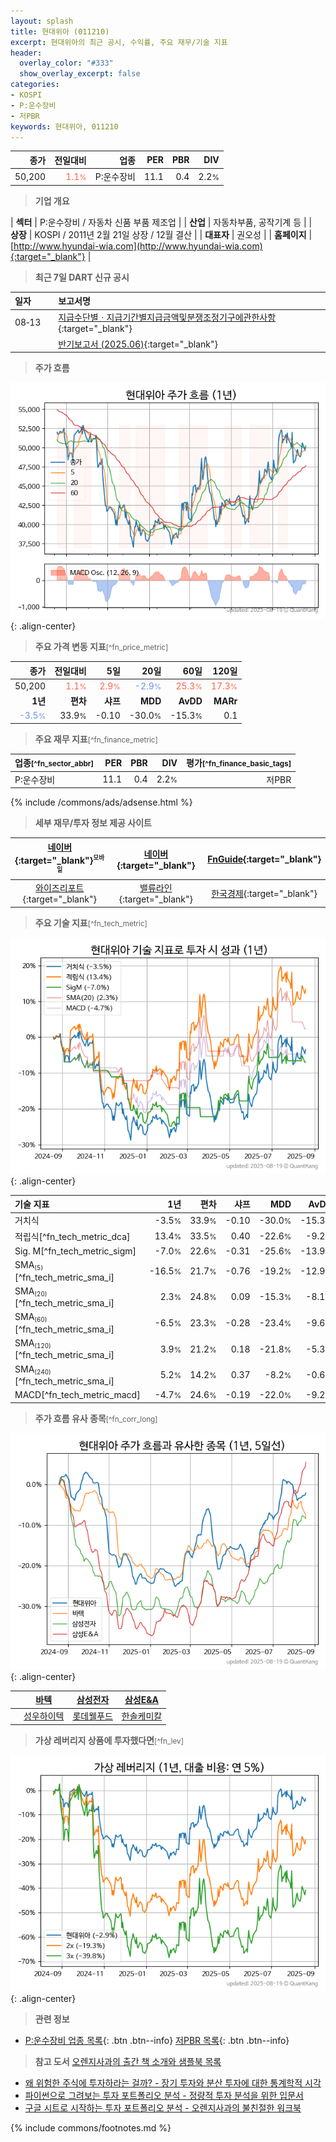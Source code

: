 ```yaml
---
layout: splash
title: 현대위아 (011210)
excerpt: 현대위아의 최근 공시, 수익률, 주요 재무/기술 지표
header:
  overlay_color: "#333"
  show_overlay_excerpt: false
categories:
- KOSPI
- P:운수장비
- 저PBR
keywords: 현대위아, 011210
---
```


| **종가** | **전일대비** | **업종** | **PER** | **PBR** | **DIV** |
| -------: | -----------: | -------: | ------: | ------: | ------: |
| 50,200 | <span style="color: tomato">1.1<small>%</small></span> | P:운수장비 | 11.1 | 0.4 | 2.2<small>%</small> |

<!-- more -->


> **기업 개요**<a id="company"></a>

| <span style="white-space:nowrap;">**섹터**</span> | P:운수장비 / 자동차 신품 부품 제조업 |
| <span style="white-space:nowrap;">**산업**</span> | 자동차부품, 공작기계 등 |
| <span style="white-space:nowrap;">**상장**</span> | KOSPI / 2011년 2월 21일 상장 / 12월 결산 |
| <span style="white-space:nowrap;">**대표자**</span> | 권오성 |
| <span style="white-space:nowrap;">**홈페이지**</span> | [http://www.hyundai-wia.com](http://www.hyundai-wia.com){:target="_blank"} |


> **최근 7일 DART 신규 공시**<a id="dart"></a>

| **일자** |      | **보고서명** |
| :------- | :--- | :----------- |
| 08&#x2011;13 | | [지급수단별ㆍ지급기간별지급금액및분쟁조정기구에관한사항](https://dart.fss.or.kr/dsaf001/main.do?rcpNo=20250813000975){:target="_blank"} |
|  | | [반기보고서 (2025.06)](https://dart.fss.or.kr/dsaf001/main.do?rcpNo=20250813000942){:target="_blank"} |


> **주가 흐름**<a id="price"></a>

![011210](/stock/images/011210.png){: .align-center}


> **주요 가격 변동 지표**<small>[^fn_price_metric]</small>

| **종가** | **전일대비** | **5일** | **20일** | **60일** | **120일** |
| -------: | -----------: | ------: | -------: | -------: | --------: |
| 50,200 | <span style="color: tomato">1.1<small>%</small></span> | <span style="color: tomato">2.9<small>%</small></span> | <span style="color: cornflowerblue">-2.9<small>%</small></span> | <span style="color: tomato">25.3<small>%</small></span> | <span style="color: tomato">17.3<small>%</small></span> |
| **1년** | **편차** | **샤프** | **MDD** | **AvDD** | **MARr** |
| <span style="color: cornflowerblue">-3.5<small>%</small></span> | 33.9<small>%</small> | -0.10 | -30.0<small>%</small> | -15.3<small>%</small> | 0.1 |


> **주요 재무 지표**<small>[^fn_finance_metric]</small>

| **업종**<small>[^fn_sector_abbr]</small> | **PER** | **PBR** | **DIV** | **평가**<small>[^fn_finance_basic_tags]</small> |
| :--------------------------------------- | ------: | ------: | ------: | ----------------------------------------------: |
| P:운수장비 | 11.1 | 0.4 | 2.2<small>%</small> | 저PBR |



{% include /commons/ads/adsense.html %}

> **세부 재무/투자 정보 제공 사이트**

| [네이버](https://m.stock.naver.com/domestic/stock/011210/finance/summary){:target="_blank"}<sup><small>모바일</small></sup> | [네이버](https://finance.naver.com/item/coinfo.naver?code=011210){:target="_blank"} | [FnGuide](https://comp.fnguide.com/SVO2/ASP/SVD_Invest.asp?gicode=A011210&MenuYn=Y){:target="_blank"} |
| :---: | :---: | :---: |
| [와이즈리포트](https://comp.wisereport.co.kr/company/c1040001.aspx?cmp_cd=011210){:target="_blank"} | [밸류라인](https://www.valueline.co.kr/finance/summary/011210){:target="_blank"} | [한국경제](https://markets.hankyung.com/stock/011210/financial-summary){:target="_blank"} |


> **주요 기술 지표**<small>[^fn_tech_metric]</small>


![011210](/stock/images/011210_tech.png){: .align-center}

| **기술 지표** | **1년** | **편차** | **샤프** | **MDD** | **AvDD** |
| :------------ | ------: | -----------: | -------: | ------: | -------: |
| 거치식 | -3.5<small>%</small> | 33.9<small>%</small> | -0.10 | -30.0<small>%</small> | -15.3<small>%</small> |
| 적립식[^fn_tech_metric_dca] | 13.4<small>%</small> | 33.5<small>%</small> | 0.40 | -22.6<small>%</small> | -9.2<small>%</small> |
| Sig. M[^fn_tech_metric_sigm] | -7.0<small>%</small> | 22.6<small>%</small> | -0.31 | -25.6<small>%</small> | -13.9<small>%</small> |
| SMA<small><sub>(5)</sub></small>[^fn_tech_metric_sma_i] | -16.5<small>%</small> | 21.7<small>%</small> | -0.76 | -19.2<small>%</small> | -12.9<small>%</small> |
| SMA<small><sub>(20)</sub></small>[^fn_tech_metric_sma_i] | 2.3<small>%</small> | 24.8<small>%</small> | 0.09 | -15.3<small>%</small> | -8.1<small>%</small> |
| SMA<small><sub>(60)</sub></small>[^fn_tech_metric_sma_i] | -6.5<small>%</small> | 23.3<small>%</small> | -0.28 | -23.4<small>%</small> | -9.6<small>%</small> |
| SMA<small><sub>(120)</sub></small>[^fn_tech_metric_sma_i] | 3.9<small>%</small> | 21.2<small>%</small> | 0.18 | -21.8<small>%</small> | -5.3<small>%</small> |
| SMA<small><sub>(240)</sub></small>[^fn_tech_metric_sma_i] | 5.2<small>%</small> | 14.2<small>%</small> | 0.37 | -8.2<small>%</small> | -0.6<small>%</small> |
| MACD[^fn_tech_metric_macd] | -4.7<small>%</small> | 24.6<small>%</small> | -0.19 | -22.0<small>%</small> | -9.2<small>%</small> |


> **주가 흐름 유사 종목**<a id="corr"></a><small>[^fn_corr_long]</small>

![011210](/stock/images/011210_corr.png){: .align-center}

|       | [바텍](/043150/) | [삼성전자](/005930/) | [삼성E&A](/028050/) |
| :---: | :------------------------------------: | :------------------------------------: | :------------------------------------: |
|       | [성우하이텍](/015750/) | [롯데웰푸드](/280360/) | [한솔케미칼](/014680/) |


> **가상 레버리지 상품에 투자했다면**<a id="2x"></a><small>[^fn_lev]</small>

![011210](/stock/images/011210_2x.png){: .align-center}


> **관련 정보**

- [P:운수장비 업종 목록](/stats/sector/kospi_업종_운수장비_종목/){: .btn .btn--info} [저PBR 목록](/fn/fn_low_pbr/){: .btn .btn--info}

> **참고 도서** [오렌지사과의 출간 책 소개와 샘플북 목록](https://kongdori.tistory.com/691)

- [왜 위험한 주식에 투자하라는 걸까? - 장기 투자와 분산 투자에 대한 통계학적 시각](https://kongdori.tistory.com/421)
- [파이썬으로 그려보는 투자 포트폴리오 분석  - 정량적 투자 분석을 위한 입문서](https://kongdori.tistory.com/643)
- [구글 시트로 시작하는 투자 포트폴리오 분석 - 오렌지사과의 불친절한 워크북](https://kongdori.tistory.com/449)


{% include commons/footnotes.md %}